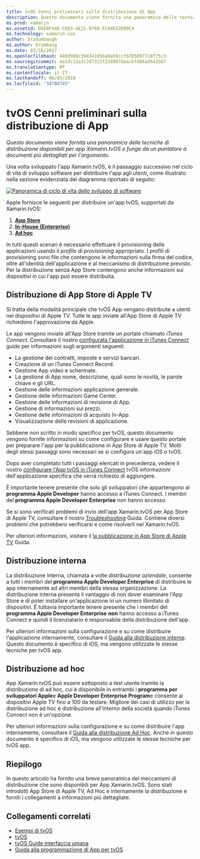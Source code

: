 ```yaml
---
title: tvOS Cenni preliminari sulla distribuzione di App
description: Questo documento viene fornita una panoramica delle tecniche di distribuzione disponibili per app Xamarin.tvOS e funge da un puntatore a documenti più dettagliati per l'argomento.
ms.prod: xamarin
ms.assetid: D5E0F446-C083-4E21-9788-FC84D32D00C4
ms.technology: xamarin-ios
author: bradumbaugh
ms.author: brumbaug
ms.date: 03/16/2017
ms.openlocfilehash: 440d980c39434165ba9a59ccf67850977c8f75c3
ms.sourcegitcommit: ea1dc12a3c2d7322f234997daacbfdb6ad542507
ms.translationtype: MT
ms.contentlocale: it-IT
ms.lasthandoff: 06/05/2018
ms.locfileid: "34788745"
---
```

# <a name="tvos-app-distribution-overview"></a>tvOS Cenni preliminari sulla distribuzione di App

_Questo documento viene fornita una panoramica delle tecniche di distribuzione disponibili per app Xamarin.tvOS e funge da un puntatore a documenti più dettagliati per l'argomento._


Una volta sviluppato l'app Xamarin.tvOS, è il passaggio successivo nel ciclo di vita di sviluppo software per distribuire l'app agli utenti, come illustrato nella sezione evidenziata del diagramma riportato di seguito:


[![Panoramica di ciclo di vita dello sviluppo di software](images/publishingdiagram.png)](images/publishingdiagram.png#lightbox)


Apple fornisce le seguenti per distribuire un'app tvOS, supportati da Xamarin.tvOS:

1. [**App Store**](#Apple-TV-App-Store-Distribution)
2. [**In-House (Enterprise)**](#In-House-Distribution) 
2. [**Ad hoc**](#Ad_Hoc_Distribution) 

In tutti questi scenari è necessario effettuare il provisioning delle applicazioni usando il *profilo di provisioning* appropriato. I profili di provisioning sono file che contengono le informazioni sulla firma del codice, oltre all'identità dell'applicazione e al meccanismo di distribuzione previsto. Per la distribuzione senza App Store contengono anche informazioni sui dispositivi in cui l'app può essere distribuita.

<a name="Apple-TV-App-Store-Distribution" />

## <a name="apple-tv-app-store-distribution"></a>Distribuzione di App Store di Apple TV

Si tratta della modalità principale che tvOS App vengano distribuite a utenti nei dispositivi di Apple TV. Tutte le app inviate all'App Store di Apple TV richiedono l'approvazione da Apple.

Le app vengono inviate all'App Store tramite un portale chiamato *iTunes Connect*. Consultare il nostro [configurata l'applicazione in iTunes Connect](~/ios/deploy-test/app-distribution/app-store-distribution/itunesconnect.md) guide per informazioni sugli argomenti seguenti:

- La gestione dei contratti, imposte e servizi bancari.
- Creazione di un iTunes Connect Record.
- Gestione App video e schermate.
- La gestione di App nome, descrizione, quali sono le novità, le parole chiave e gli URL.
- Gestione delle informazioni applicazione generale.
- Gestione delle informazioni Game Center.
- Gestione delle informazioni di revisione di App.
- Gestione di informazioni sui prezzi.
- Gestione delle informazioni di acquisto In-App.
- Visualizzazione delle revisioni di applicazione.

Sebbene non scritto in modo specifico per tvOS, questo documento vengono fornite informazioni su come configurare e usare questo portale per preparare l'app per la pubblicazione in App Store di Apple TV. Molti degli stessi passaggi sono necessari se si configura un'app iOS o tvOS.

Dopo aver completato tutti i passaggi elencati in precedenza, vedere il nostro [configurare l'App tvOS in iTunes Connect](~/ios/tvos/deploy-test/app-distribution/itunes-connect.md) tvOS informazioni dell'applicazione specifica che verrà richiesto di aggiungere.

È importante tenere presente che solo gli sviluppatori che appartengono al **programma Apple Developer** hanno accesso a iTunes Connect. I membri del **programma Apple Developer Enterprise** non hanno accesso.

Se si sono verificati problemi di invio dell'app Xamarin.tvOS per App Store di Apple TV, consultare il nostro [Troubleshooting](~/ios/tvos/troubleshooting.md) Guida. Contiene diversi problemi che potrebbero verificarsi e come risolverli nel Xamarin.tvOS.

Per ulteriori informazioni, visitare il [la pubblicazione in App Store di Apple TV](~/ios/tvos/deploy-test/app-distribution/app-store-publishing.md) Guida.

<a name="In-House-Distribution" />

## <a name="in-house-distribution"></a>Distribuzione interna

La distribuzione interna, chiamata a volte *distribuzione aziendale*, consente a tutti i membri del **programma Apple Developer Enterprise** di distribuire le app internamente ad altri membri della stessa organizzazione. La distribuzione interna presenta il vantaggio di non dover esaminare l'App Store e di poter installare un'applicazione in un numero illimitato di dispositivi. È tuttavia importante tenere presente che i membri del **programma Apple Developer Enterprise** **non** hanno accesso a iTunes Connect e quindi il licenziatario è responsabile della distribuzione dell'app.

Per ulteriori informazioni sulla configurazione e su come distribuire l'applicazione internamente, consultare il [Guida alla distribuzione interne](~/ios/deploy-test/app-distribution/in-house-distribution.md). Questo documento è specifico di iOS, ma vengono utilizzate le stesse tecniche per tvOS app.

<a name="Ad_Hoc_Distribution"/>

## <a name="ad-hoc-distribution"></a>Distribuzione ad hoc

App Xamarin.tvOS può essere sottoposto a test utente tramite la distribuzione di ad hoc, cui è disponibile in entrambi i **programma per sviluppatori Apple**e **Apple Developer Enterprise Program**e consente ai dispositivi Apple TV fino a 100 da testare. Migliore dei casi di utilizzo per la distribuzione ad hoc è distribuzione all'interno della società quando iTunes Connect non è un'opzione.

Per ulteriori informazioni sulla configurazione e su come distribuire l'app internamente, consultare il [Guida alla distribuzione Ad Hoc](~/ios/deploy-test/app-distribution/ad-hoc-distribution.md). Anche in questo documento è specifico di iOS, ma vengono utilizzate le stesse tecniche per tvOS app.

<a name="Summary" />

## <a name="summary"></a>Riepilogo

In questo articolo ha fornito una breve panoramica dei meccanismi di distribuzione che sono disponibili per App Xamarin.tvOS. Sono stati introdotti App Store di Apple TV, Ad Hoc e internamente la distribuzione e forniti i collegamenti a informazioni più dettagliate.



## <a name="related-links"></a>Collegamenti correlati

- [Esempi di tvOS](https://developer.xamarin.com/samples/tvos/all/)
- [tvOS](https://developer.apple.com/tvos/)
- [tvOS Guide interfaccia umana](https://developer.apple.com/tvos/human-interface-guidelines/)
- [Guida alla programmazione di App per tvOS](https://developer.apple.com/library/prerelease/tvos/documentation/General/Conceptual/AppleTV_PG/)
